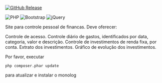 [![GitHub Release](https://img.shields.io/badge/Release-v1.0-blueviolet)]() 

![PHP](https://img.shields.io/badge/php-%23777BB4.svg?style=for-the-badge&logo=php&logoColor=white)
![Bootstrap](https://img.shields.io/badge/bootstrap-%238511FA.svg?style=for-the-badge&logo=bootstrap&logoColor=white)
![jQuery](https://img.shields.io/badge/jquery-%230769AD.svg?style=for-the-badge&logo=jquery&logoColor=white)

Site para controle pessoal de financas.
Deve oferecer:

Controle de acesso.
Controle diário de gastos, identificados por data, categoria, valor e descrição.
Controle de investimentos de renda fixa, por conta.
Extrato dos investimentos.
Gráfico de evolução dos investimentos.

Por favor, executar
```
php composer.phar update
```
para atualizar e instalar o monolog
